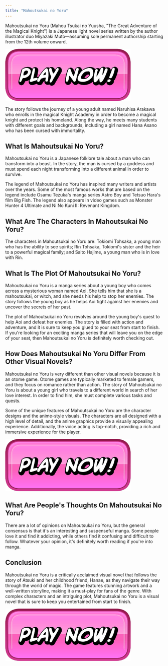```yaml
---
title: "Mahoutsukai no Yoru"
---
```


Mahoutsukai no Yoru (Mahou Tsukai no Yuusha, "The Great Adventure of the Magical Knight") is a Japanese light novel series written by the author illustrator duo Miyazaki Muto—assuming sole permanent authorship starting from the 12th volume onward.

[![button](https://github.com/erogames/erogames.github.io/blob/main/Play_Now.png?raw=true)](https://erogeshi.com/play-now)


The story follows the journey of a young adult named Naruhisa Arakawa who enrolls in the magical Knight Academy in order to become a magical knight and protect his homeland. Along the way, he meets many students with different goals and backgrounds, including a girl named Hana Asano who has been cursed with immortality.

## What Is Mahoutsukai No Yoru?
Mahoutsukai no Yoru is a Japanese folklore tale about a man who can transform into a beast. In the story, the man is cursed by a goddess and must spend each night transforming into a different animal in order to survive.

The legend of Mahoutsukai no Yoru has inspired many writers and artists over the years. Some of the most famous works that are based on the legend include Osamu Tezuka's manga series Astro Boy and Tetsuo Hara's film Big Fish. The legend also appears in video games such as Monster Hunter 4 Ultimate and Ni No Kuni II: Revenant Kingdom.

## What Are The Characters In Mahoutsukai No Yoru?

The characters in Mahoutsukai no Yoru are: Tokiomi Tohsaka, a young man who has the ability to see spirits; Rin Tohsaka, Tokiomi's sister and the heir to a powerful magical family; and Saito Hajime, a young man who is in love with Rin.

## What Is The Plot Of Mahoutsukai No Yoru?

Mahoutsukai no Yoru is a manga series about a young boy who comes across a mysterious woman named Aoi. She tells him that she is a mahoutsukai, or witch, and she needs his help to stop her enemies. The story follows the young boy as he helps Aoi fight against her enemies and uncover the secrets of her past.

The plot of Mahoutsukai no Yoru revolves around the young boy's quest to help Aoi and defeat her enemies. The story is filled with action and adventure, and it is sure to keep you glued to your seat from start to finish. If you're looking for an exciting manga series that will leave you on the edge of your seat, then Mahoutsukai no Yoru is definitely worth checking out.

## How Does Mahoutsukai No Yoru Differ From Other Visual Novels?

Mahoutsukai no Yoru is very different than other visual novels because it is an otome game. Otome games are typically marketed to female gamers, and they focus on romance rather than action. The story of Mahoutsukai no Yoru is about a young girl who travels to a different world in search of her love interest. In order to find him, she must complete various tasks and quests.

Some of the unique features of Mahoutsukai no Yoru are the character designs and the anime-style visuals. The characters are all designed with a high level of detail, and the anime graphics provide a visually appealing experience. Additionally, the voice acting is top-notch, providing a rich and immersive experience for the player.

[![button](https://github.com/erogames/erogames.github.io/blob/main/Play_Now.png?raw=true)](https://erogeshi.com/play-now)

## What Are People's Thoughts On Mahoutsukai No Yoru?

There are a lot of opinions on Mahoutsukai no Yoru, but the general consensus is that it's an interesting and suspenseful manga. Some people love it and find it addicting, while others find it confusing and difficult to follow. Whatever your opinion, it's definitely worth reading if you're into manga.

## Conclusion

Mahoutsukai no Yoru is a critically acclaimed visual novel that follows the story of Atsuki and her childhood friend, Hanae, as they navigate their way through the world of magic. The game features stunning artwork and a well-written storyline, making it a must-play for fans of the genre. With complex characters and an intriguing plot, Mahoutsukai no Yoru is a visual novel that is sure to keep you entertained from start to finish.

[![button](https://github.com/erogames/erogames.github.io/blob/main/Play_Now.png?raw=true)](https://erogeshi.com/play-now)